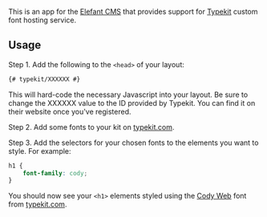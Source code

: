 This is an app for the [Elefant CMS](http://github.com/jbroadway/elefant)
that provides support for [Typekit](http://typekit.com/) custom font hosting
service.

## Usage

Step 1. Add the following to the `<head>` of your layout:

```html
{# typekit/XXXXXX #}
```

This will hard-code the necessary Javascript into your layout. Be sure to
change the XXXXXX value to the ID provided by Typekit. You can find it on
their website once you've registered.

Step 2. Add some fonts to your kit on [typekit.com](http://typekit.com/).

Step 3. Add the selectors for your chosen fonts to the elements you want to
style. For example:

```css
h1 {
	font-family: cody;
}
```

You should now see your `<h1>` elements styled using the
[Cody Web](http://typekit.com/fonts/cody-web) font from
[typekit.com](http://typekit.com/).
